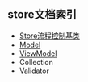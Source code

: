 ## store文档索引

+ [Store流程控制基类](./store.md)
+ [Model](./model.md)
+ [ViewModel](./view-model.md)
+ Collection
+ Validator
